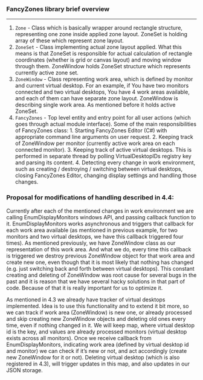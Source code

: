 ### FancyZones library brief overview
---

1. `Zone` - Class which is basically wrapper around rectangle structure, representing one zone inside applied zone layout. ZoneSet is holding array of these which represent zone layout.
2. `ZoneSet` - Class implementing actual zone layout applied. What this means is that ZoneSet is responsible for actual calculation of rectangle coordinates (whether is grid or canvas layout) and moving window through them. ZoneWindow holds ZoneSet structure which represents currently active zone set.
3. `ZoneWindow` - Class representing work area, which is defined by monitor and current virtual desktop. For an example, if You have two monitors connected and two virtual desktops, You have 4 work areas available, and each of them can have separate zone layout. ZoneWindow is describing single work area. As mentioned before it holds active ZoneSet.
4. `FancyZones` - Top level entity and entry point for all user actions (which goes through actual module interface). Some of the main responsibilities of FancyZones class:
        1. Starting FancyZones Editor (C#) with appropriate command line arguments on user request.
        2. Keeping track of ZoneWindow per monitor (currently active work area on each connected monitor).
        3. Keeping track of active virtual desktops. This is performed in separate thread by polling VirtualDesktopIDs registry key and parsing its content.
        4. Detecting every change in work environment, such as creating / destroying / switching between virtual desktops, closing FancyZones Editor, changing display settings and handling those changes.

### Proposal for modifications of handling described in 4.4:

Currently after each of the mentioned changes in work environment we are calling EnumDisplayMonitors windows API, and passing callback function to it. EnumDisplayMonitors works asynchronous and triggers that callback for each work area available (as mentioned in previous example, for two monitors and two virtual desktops, we have this callback triggered four times). As mentioned previously, we have ZoneWindow class as our representation of this work area. And what we do, every time this callback is triggered we destroy previous ZoneWindow object for that work area and create new one, even though that it is most likely that nothing has changed (e.g. just switching back and forth between virtual desktops). This constant creating and deleting of ZoneWindow was root cause for several bugs in the past and it is reason that we have several hacky solutions in that part of code. Because of that it is really important for us to optimize it.

As mentioned in 4.3 we already have tracker of virtual desktops implemented. Idea is to use this functionality and to extend it bit more, so we can track if work area (ZoneWindow) is new one, or already processed and skip creating new ZoneWindow objects and deleting old ones every time, even if nothing changed in it. We will keep map, where virtual desktop id is the key, and values are already processed monitors (virtual desktop exists across all monitors). Once we receive callback from EnumDisplayMonitors, indicating work area (defined by virtual desktop id and monitor) we can check if it’s new or not, and act accordingly (create new ZoneWindow for it or not). Deleting virtual desktop (which is also registered in 4.3), will trigger updates in this map, and also updates in our JSON storage.